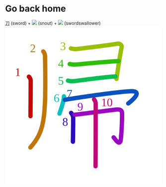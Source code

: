 # Go back home

[刀](Kanji/kanji-dict/刀.md) (sword) + [![](http://www.kanjidamage.com/assets/radsmall/snout-479afa4dcfc6b6c187c4eaaa61ea5deff6e93f1a25dd6fd5ec370b18e968944f.jpg)](http://www.kanjidamage.com/kanji/1751-snout) (snout) + [![](http://www.kanjidamage.com/assets/radsmall/swordswallower-73727e95a45690c9408e81b166d97672532858a8697441ef3702383a57919657.jpg)](http://www.kanjidamage.com/kanji/635-swordswallower) (swordswallower)
![5e30](Kanji/kanji-colorize/5e30.svg)
